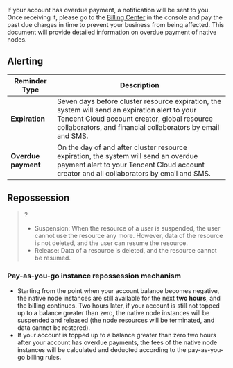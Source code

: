 If your account has overdue payment, a notification will be sent to you. Once receiving it, please go to the [Billing Center](https://console.cloud.tencent.com/account/recharge) in the console and pay the past due charges in time to prevent your business from being affected. This document will provide detailed information on overdue payment of native nodes.





## Alerting

| Reminder Type | Description |
| ------------ | ------------------------------------------------------------ |
| **Expiration** | Seven days before cluster resource expiration, the system will send an expiration alert to your Tencent Cloud account creator, global resource collaborators, and financial collaborators by email and SMS. |
| **Overdue payment** | On the day of and after cluster resource expiration, the system will send an overdue payment alert to your Tencent Cloud account creator and all collaborators by email and SMS. |


## Repossession


>?
>- Suspension: When the resource of a user is suspended, the user cannot use the resource any more. However, data of the resource is not deleted, and the user can resume the resource.
>- Release: Data of a resource is deleted, and the resource cannot be resumed.

### Pay-as-you-go instance repossession mechanism
- Starting from the point when your account balance becomes negative, the native node instances are still available for the next **two hours**, and the billing continues. Two hours later, if your account is still not topped up to a balance greater than zero, the native node instances will be suspended and released (the node resources will be terminated, and data cannot be restored).
- If your account is topped up to a balance greater than zero two hours after your account has overdue payments, the fees of the native node instances will be calculated and deducted according to the pay-as-you-go billing rules.
